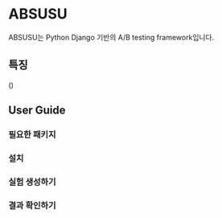 # ABSUSU
ABSUSU는 Python Django 기반의 A/B testing framework입니다.
## 특징
()
## User Guide
### 필요한 패키지
### 설치
### 실험 생성하기
### 결과 확인하기
